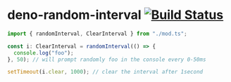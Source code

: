 # deno-random-interval [![Build Status](https://travis-ci.org/zekth/deno_random_interval.svg?branch=master)](https://travis-ci.org/zekth/deno_random_interval)

```ts
import { randomInterval, ClearInterval } from "./mod.ts";

const i: ClearInterval = randomInterval(() => {
  console.log("foo");
}, 50); // will prompt randomly foo in the console every 0-50ms

setTimeout(i.clear, 1000); // clear the interval after 1second

```
